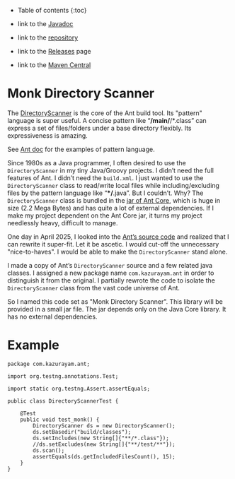 - Table of contents
{:toc}

-   link to the [Javadoc](https://kazurayam.github.io/MonkDirectoryScanner/api)

-   link to the [repository](https://www.github.com/kazurayam/MonkDirectoryScanner)

-   link to the [Releases](https://www.github.com/kazurayam/MonkDirectoryScanner/releases) page

-   link to the [Maven Central](https://mvnrepository.com/artifact/com.kazurayam/monk-directory-scanner)

# Monk Directory Scanner

The [DirectoryScanner](https://ant.apache.org/manual/api/org/apache/tools/ant/DirectoryScanner.html) is the core of the Ant build tool. Its "pattern" language is super useful. A concise pattern like “**/main/**/\*.class” can express a set of files/folders under a base directory flexibly. Its expressiveness is amazing.

See [Ant doc](https://ant.apache.org/manual/dirtasks.html#patterns) for the examples of pattern language.

Since 1980s as a Java programmer, I often desired to use the `DirectoryScanner` in my tiny Java/Groovy projects. I didn’t need the full features of Ant. I didn’t need the `build.xml`. I just wanted to use the `DirectoryScanner` class to read/write local files while including/excluding files by the pattern language like “**\*/**.java”. But I couldn’t. Why? The `DirectoryScanner` class is bundled in the [jar of Ant Core](https://mvnrepository.com/artifact/org.apache.ant/ant), which is huge in size (2.2 Mega Bytes) and has quite a lot of external dependencies. If I make my project dependent on the Ant Core jar, it turns my project needlessly heavy, difficult to manage.

One day in April 2025, I looked into the [Ant’s source code](https://github.com/apache/ant/blob/master/src/main/org/apache/tools/ant/DirectoryScanner.java) and realized that I can rewrite it super-fit. Let it be ascetic. I would cut-off the unnecessary "nice-to-haves". I would be able to make the `DirectoryScanner` stand alone.

I made a copy of Ant’s `DirectoryScanner` source and a few related java classes. I assigned a new package name `com.kazurayam.ant` in order to distinguish it from the original. I partially rewrote the code to isolate the `DirectoryScanner` class from the vast code universe of Ant.

So I named this code set as "Monk Directory Scanner". This library will be provided in a small jar file. The jar depends only on the Java Core library. It has no external dependencies.

# Example

    package com.kazurayam.ant;

    import org.testng.annotations.Test;

    import static org.testng.Assert.assertEquals;

    public class DirectoryScannerTest {

        @Test
        public void test_monk() {
            DirectoryScanner ds = new DirectoryScanner();
            ds.setBasedir("build/classes");
            ds.setIncludes(new String[]{"**/*.class"});
            //ds.setExcludes(new String[]{"**/test/**"});
            ds.scan();
            assertEquals(ds.getIncludedFilesCount(), 15);
        }
    }
